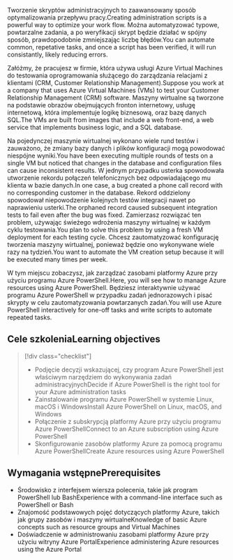 <span data-ttu-id="d7e76-101">Tworzenie skryptów administracyjnych to zaawansowany sposób optymalizowania przepływu pracy.</span><span class="sxs-lookup"><span data-stu-id="d7e76-101">Creating administration scripts is a powerful way to optimize your work flow.</span></span> <span data-ttu-id="d7e76-102">Można automatyzować typowe, powtarzalne zadania, a po weryfikacji skrypt będzie działać w spójny sposób, prawdopodobnie zmniejszając liczbę błędów.</span><span class="sxs-lookup"><span data-stu-id="d7e76-102">You can automate common, repetative tasks, and once a script has been verified, it will run consistantly, likely reducing errors.</span></span>

<span data-ttu-id="d7e76-103">Załóżmy, że pracujesz w firmie, która używa usługi Azure Virtual Machines do testowania oprogramowania służącego do zarządzania relacjami z klientami (CRM, Customer Relationship Management).</span><span class="sxs-lookup"><span data-stu-id="d7e76-103">Suppose you work at a company that uses Azure Virtual Machines (VMs) to test your Customer Relationship Management (CRM) software.</span></span> <span data-ttu-id="d7e76-104">Maszyny wirtualne są tworzone na podstawie obrazów obejmujących fronton internetowy, usługę internetową, która implementuje logikę biznesową, oraz bazę danych SQL.</span><span class="sxs-lookup"><span data-stu-id="d7e76-104">The VMs are built from images that include a web front-end, a web service that implements business logic, and a SQL database.</span></span>

<span data-ttu-id="d7e76-105">Na pojedynczej maszynie wirtualnej wykonano wiele rund testów i zauważono, że zmiany bazy danych i plików konfiguracji mogą powodować niespójne wyniki.</span><span class="sxs-lookup"><span data-stu-id="d7e76-105">You have been executing multiple rounds of tests on a single VM but noticed that changes in the database and configuration files can cause inconsistent results.</span></span> <span data-ttu-id="d7e76-106">W jednym przypadku usterka spowodowała utworzenie rekordu połączeń telefonicznych bez odpowiadającego mu klienta w bazie danych.</span><span class="sxs-lookup"><span data-stu-id="d7e76-106">In one case, a bug created a phone call record with no corresponding customer in the database.</span></span> <span data-ttu-id="d7e76-107">Rekord oddzielony spowodował niepowodzenie kolejnych testów integracji nawet po naprawieniu usterki.</span><span class="sxs-lookup"><span data-stu-id="d7e76-107">The orphaned record caused subsequent integration tests to fail even after the bug was fixed.</span></span> <span data-ttu-id="d7e76-108">Zamierzasz rozwiązać ten problem, używając świeżego wdrożenia maszyny wirtualnej w każdym cyklu testowania.</span><span class="sxs-lookup"><span data-stu-id="d7e76-108">You plan to solve this problem by using a fresh VM deployment for each testing cycle.</span></span> <span data-ttu-id="d7e76-109">Chcesz zautomatyzować konfigurację tworzenia maszyny wirtualnej, ponieważ będzie ono wykonywane wiele razy na tydzień.</span><span class="sxs-lookup"><span data-stu-id="d7e76-109">You want to automate the VM creation setup because it will be executed many times per week.</span></span> 

<span data-ttu-id="d7e76-110">W tym miejscu zobaczysz, jak zarządzać zasobami platformy Azure przy użyciu programu Azure PowerShell.</span><span class="sxs-lookup"><span data-stu-id="d7e76-110">Here, you will see how to manage Azure resources using Azure PowerShell.</span></span> <span data-ttu-id="d7e76-111">Będziesz interaktywnie używać programu Azure PowerShell w przypadku zadań jednorazowych i pisać skrypty w celu zautomatyzowania powtarzanych zadań.</span><span class="sxs-lookup"><span data-stu-id="d7e76-111">You will use Azure PowerShell interactively for one-off tasks and write scripts to automate repeated tasks.</span></span> 

## <a name="learning-objectives"></a><span data-ttu-id="d7e76-112">Cele szkolenia</span><span class="sxs-lookup"><span data-stu-id="d7e76-112">Learning objectives</span></span>
> [!div class="checklist"]
> * <span data-ttu-id="d7e76-113">Podjęcie decyzji wskazującej, czy program Azure PowerShell jest właściwym narzędziem do wykonywania zadań administracyjnych</span><span class="sxs-lookup"><span data-stu-id="d7e76-113">Decide if Azure PowerShell is the right tool for your Azure administration tasks</span></span>
> * <span data-ttu-id="d7e76-114">Zainstalowanie programu Azure PowerShell w systemie Linux, macOS i Windows</span><span class="sxs-lookup"><span data-stu-id="d7e76-114">Install Azure PowerShell on Linux, macOS, and Windows</span></span>
> * <span data-ttu-id="d7e76-115">Połączenie z subskrypcją platformy Azure przy użyciu programu Azure PowerShell</span><span class="sxs-lookup"><span data-stu-id="d7e76-115">Connect to an Azure subscription using Azure PowerShell</span></span>
> * <span data-ttu-id="d7e76-116">Skonfigurowanie zasobów platformy Azure za pomocą programu Azure PowerShell</span><span class="sxs-lookup"><span data-stu-id="d7e76-116">Create Azure resources using Azure PowerShell</span></span>

## <a name="prerequisites"></a><span data-ttu-id="d7e76-117">Wymagania wstępne</span><span class="sxs-lookup"><span data-stu-id="d7e76-117">Prerequisites</span></span>
- <span data-ttu-id="d7e76-118">Środowisko z interfejsem wiersza polecenia, takie jak program PowerShell lub Bash</span><span class="sxs-lookup"><span data-stu-id="d7e76-118">Experience with a command-line interface such as PowerShell or Bash</span></span>
- <span data-ttu-id="d7e76-119">Znajomość podstawowych pojęć dotyczących platformy Azure, takich jak grupy zasobów i maszyny wirtualne</span><span class="sxs-lookup"><span data-stu-id="d7e76-119">Knowledge of basic Azure concepts such as resource groups and Virtual Machines</span></span>
- <span data-ttu-id="d7e76-120">Doświadczenie w administrowaniu zasobami platformy Azure przy użyciu witryny Azure Portal</span><span class="sxs-lookup"><span data-stu-id="d7e76-120">Experience administering Azure resources using the Azure Portal</span></span>
